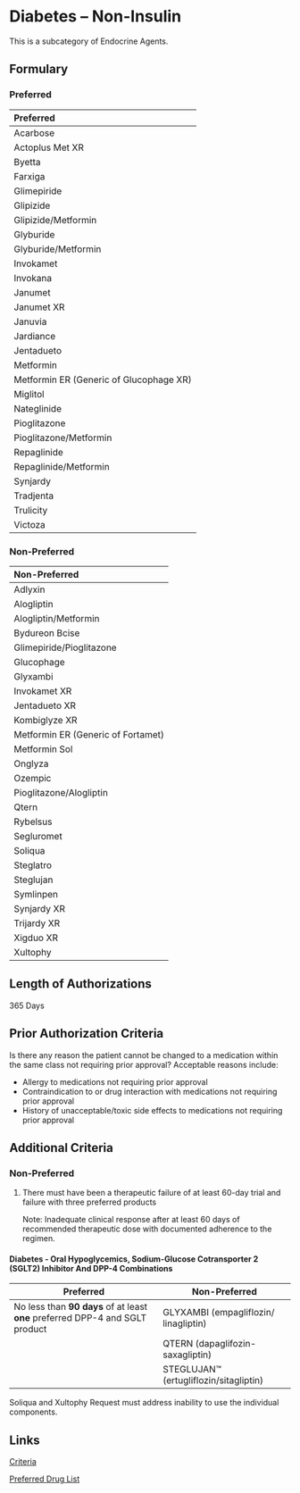 # Diabetes – Non-Insulin

This is a subcategory of Endocrine Agents.

## Formulary

### Preferred

| Preferred                               |
| :-------------------------------------- |
| Acarbose                                |
| Actoplus Met XR                         |
| Byetta                                  |
| Farxiga                                 |
| Glimepiride                             |
| Glipizide                               |
| Glipizide/Metformin                     |
| Glyburide                               |
| Glyburide/Metformin                     |
| Invokamet                               |
| Invokana                                |
| Janumet                                 |
| Janumet XR                              |
| Januvia                                 |
| Jardiance                               |
| Jentadueto                              |
| Metformin                               |
| Metformin ER (Generic of Glucophage XR) |
| Miglitol                                |
| Nateglinide                             |
| Pioglitazone                            |
| Pioglitazone/Metformin                  |
| Repaglinide                             |
| Repaglinide/Metformin                   |
| Synjardy                                |
| Tradjenta                               |
| Trulicity                               |
| Victoza                                 |

### Non-Preferred

| Non-Preferred                      |
| :--------------------------------- |
| Adlyxin                            |
| Alogliptin                         |
| Alogliptin/Metformin               |
| Bydureon Bcise                     |
| Glimepiride/Pioglitazone           |
| Glucophage                         |
| Glyxambi                           |
| Invokamet XR                       |
| Jentadueto XR                      |
| Kombiglyze XR                      |
| Metformin ER (Generic of Fortamet) |
| Metformin Sol                      |
| Onglyza                            |
| Ozempic                            |
| Pioglitazone/Alogliptin            |
| Qtern                              |
| Rybelsus                           |
| Segluromet                         |
| Soliqua                            |
| Steglatro                          |
| Steglujan                          |
| Symlinpen                          |
| Synjardy XR                        |
| Trijardy XR                        |
| Xigduo XR                          |
| Xultophy                           |

## Length of Authorizations

365 Days

## Prior Authorization Criteria

Is there any reason the patient cannot be changed to a medication within the same class not requiring prior approval? Acceptable reasons include:

-   Allergy to medications not requiring prior approval
-   Contraindication to or drug interaction with medications not requiring prior approval
-   History of unacceptable/toxic side effects to medications not requiring prior approval

## Additional Criteria

### Non-Preferred

1.  There must have been a therapeutic failure of at least 60-day trial and failure with three preferred products

    Note: Inadequate clinical response after at least 60 days of recommended therapeutic dose with documented adherence to the regimen.

#### Diabetes - Oral Hypoglycemics, Sodium-Glucose Cotransporter 2 (SGLT2) Inhibitor And DPP-4 Combinations

| **Preferred**                                                                 | **Non-Preferred**                      |
| ----------------------------------------------------------------------------- | -------------------------------------- |
| No less than **90 days** of at least **one** preferred DPP-4 and SGLT product | GLYXAMBI (empagliflozin/ linagliptin)  |
|                                                                               | QTERN (dapaglifozin-saxagliptin)       |
|                                                                               | STEGLUJAN™ (ertugliflozin/sitagliptin) |

Soliqua and Xultophy Request must address inability to use the individual components.

## Links

[Criteria](https://pharmacy.medicaid.ohio.gov/sites/default/files/20221001_UPDL_Criteria_APPROVED.pdf#page=51)

[Preferred Drug List](https://pharmacy.medicaid.ohio.gov/sites/default/files/20221001_UPDL_APPROVED_.pdf#page=20)
